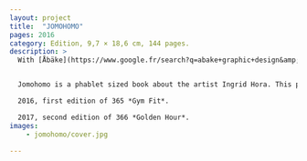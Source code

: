 ```yaml
---
layout: project
title:  "JOMOHOMO"
pages: 2016
category: Edition, 9,7 × 18,6 cm, 144 pages.
description: >
  With [Åbäke](https://www.google.fr/search?q=abake+graphic+design&amp;source=lnms&amp;tbm=isch&amp;sa=X&amp;ved=0ahUKEwinnJiDyqvTAhXByRoKHXiuCegQ_AUICCgB){:target="_blank"}. Available on <a href="http://www.dentdeleone.com/product/jomohomo-br-by-ingrid-hora" target="_blank">Dent-de-Leone</a>.  


  Jomohomo is a phablet sized book about the artist Ingrid Hora. This project looks at why we both believe in *FOMO (Fear Of Missing Out)*  and *JOMO (Joy Of Missing Out)* since we were freed into the slavery of leisure guilt. Limited to 365 for each edition, *Jomohomo* is a 24h long publication during which it is not certain we gained anything at having 8 hours of work, 8 hours of rest and… 8 hours of the rest.  

  2016, first edition of 365 *Gym Fit*.  

  2017, second edition of 366 *Golden Hour*.
images: 
    - jomohomo/cover.jpg
    
---
```

